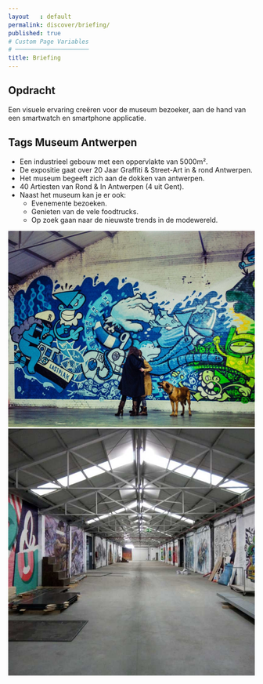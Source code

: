 ```yaml
---
layout   : default
permalink: discover/briefing/
published: true
# Custom Page Variables
# ─────────────────────
title: Briefing
---
```


Opdracht
---
Een visuele ervaring creëren voor de museum bezoeker, aan de hand van een smartwatch en smartphone applicatie.


Tags Museum Antwerpen
---


- Een industrieel gebouw met een oppervlakte van 5000m².
- De expositie gaat over 20 Jaar Graffiti & Street-Art in & rond Antwerpen.
- Het museum begeeft zich aan de dokken van antwerpen.
- 40 Artiesten van Rond & In Antwerpen (4 uit Gent).
- Naast het museum kan je er ook: 
  * Evenemente bezoeken.
  * Genieten van de vele foodtrucks.
  * Op zoek gaan naar de nieuwste trends in de modewereld.



<img src="../../assets/Images/25329261948_bd24e9bf34_b.jpg" class="tag col-6">
<img src="../../assets/Images/05df4c73f570c3243a685c920fa35f7d-802x802.jpg" class="tag col-5">

